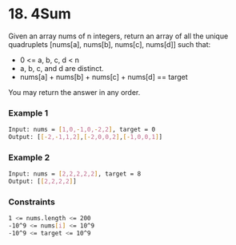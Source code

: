 # 18. 4Sum

Given an array nums of n integers, return an array of all the unique quadruplets [nums[a], nums[b], nums[c], nums[d]] such that:

- 0 <= a, b, c, d < n
- a, b, c, and d are distinct.
- nums[a] + nums[b] + nums[c] + nums[d] == target

You may return the answer in any order.

### Example 1
```sh
Input: nums = [1,0,-1,0,-2,2], target = 0
Output: [[-2,-1,1,2],[-2,0,0,2],[-1,0,0,1]]
```

### Example 2
```sh
Input: nums = [2,2,2,2,2], target = 8
Output: [[2,2,2,2]]
```

### Constraints
```sh
1 <= nums.length <= 200
-10^9 <= nums[i] <= 10^9
-10^9 <= target <= 10^9
```
